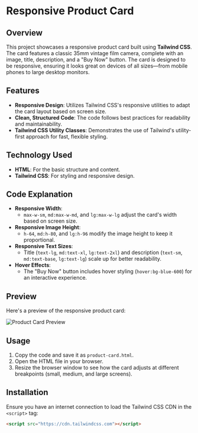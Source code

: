 # Responsive Product Card

## Overview
This project showcases a responsive product card built using **Tailwind CSS**. The card features a classic 35mm vintage film camera, complete with an image, title, description, and a "Buy Now" button. The card is designed to be responsive, ensuring it looks great on devices of all sizes—from mobile phones to large desktop monitors.

## Features
- **Responsive Design**: Utilizes Tailwind CSS's responsive utilities to adapt the card layout based on screen size.
- **Clean, Structured Code**: The code follows best practices for readability and maintainability.
- **Tailwind CSS Utility Classes**: Demonstrates the use of Tailwind's utility-first approach for fast, flexible styling.

## Technology Used
- **HTML**: For the basic structure and content.
- **Tailwind CSS**: For styling and responsive design.

## Code Explanation
- **Responsive Width**:
  - `max-w-sm`, `md:max-w-md`, and `lg:max-w-lg` adjust the card's width based on screen size.
- **Responsive Image Height**:
  - `h-64`, `md:h-80`, and `lg:h-96` modify the image height to keep it proportional.
- **Responsive Text Sizes**:
  - Title (`text-lg`, `md:text-xl`, `lg:text-2xl`) and description (`text-sm`, `md:text-base`, `lg:text-lg`) scale up for better readability.
- **Hover Effects**:
  - The "Buy Now" button includes hover styling (`hover:bg-blue-600`) for an interactive experience.

## Preview
Here's a preview of the responsive product card:

![Product Card Preview](https://github.com/user-attachments/assets/62a9b5a6-324f-4144-95c9-782cfd31214f)

## Usage
1. Copy the code and save it as `product-card.html`.
2. Open the HTML file in your browser.
3. Resize the browser window to see how the card adjusts at different breakpoints (small, medium, and large screens).

## Installation
Ensure you have an internet connection to load the Tailwind CSS CDN in the `<script>` tag:
```html
<script src="https://cdn.tailwindcss.com"></script>

